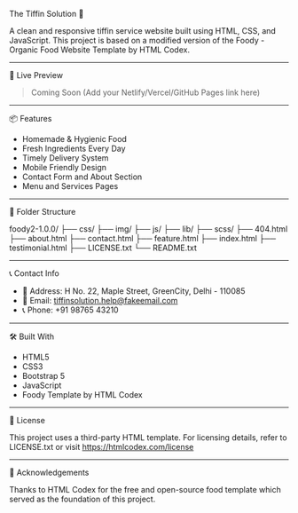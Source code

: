 
The Tiffin Solution 🍱

A clean and responsive tiffin service website built using HTML, CSS, and JavaScript. This project is based on a modified version of the Foody - Organic Food Website Template by HTML Codex.

---

🔗 Live Preview
> Coming Soon (Add your Netlify/Vercel/GitHub Pages link here)

---

📦 Features
- Homemade & Hygienic Food
- Fresh Ingredients Every Day
- Timely Delivery System
- Mobile Friendly Design
- Contact Form and About Section
- Menu and Services Pages

---

📁 Folder Structure

foody2-1.0.0/
├── css/
├── img/
├── js/
├── lib/
├── scss/
├── 404.html
├── about.html
├── contact.html
├── feature.html
├── index.html
├── testimonial.html
├── LICENSE.txt
└── README.txt

---

📞 Contact Info

- 📍 Address: H No. 22, Maple Street, GreenCity, Delhi - 110085
- 📧 Email: tiffinsolution.help@fakeemail.com
- 📞 Phone: +91 98765 43210

---

🛠️ Built With
- HTML5
- CSS3
- Bootstrap 5
- JavaScript
- Foody Template by HTML Codex

---

📄 License

This project uses a third-party HTML template. For licensing details, refer to LICENSE.txt or visit https://htmlcodex.com/license

---

🙏 Acknowledgements

Thanks to HTML Codex for the free and open-source food template which served as the foundation of this project.
